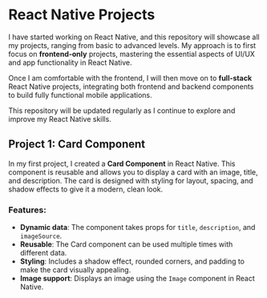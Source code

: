 # React Native Projects

I have started working on React Native, and this repository will showcase all my projects, ranging from basic to advanced levels. My approach is to first focus on **frontend-only** projects, mastering the essential aspects of UI/UX and app functionality in React Native.

Once I am comfortable with the frontend, I will then move on to **full-stack** React Native projects, integrating both frontend and backend components to build fully functional mobile applications.

This repository will be updated regularly as I continue to explore and improve my React Native skills.
## Project 1: Card Component

In my first project, I created a **Card Component** in React Native. This component is reusable and allows you to display a card with an image, title, and description. The card is designed with styling for layout, spacing, and shadow effects to give it a modern, clean look.

### Features:
- **Dynamic data**: The component takes props for `title`, `description`, and `imageSource`.
- **Reusable**: The Card component can be used multiple times with different data.
- **Styling**: Includes a shadow effect, rounded corners, and padding to make the card visually appealing.
- **Image support**: Displays an image using the `Image` component in React Native.
